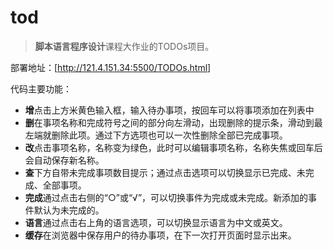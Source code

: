 # tod
> **脚本语言程序设计**课程大作业的TODOs项目。

部署地址：[http://121.4.151.34:5500/TODOs.html]

代码主要功能：
* **增**点击上方米黄色输入框，输入待办事项，按回车可以将事项添加在列表中
* **删**在事项名称和完成符号之间的部分向左滑动，出现删除的提示条，滑动到最左端就删除此项。通过下方选项也可以一次性删除全部已完成事项。
* **改**点击事项名称，名称变为绿色，此时可以编辑事项名称，名称失焦或回车后会自动保存新名称。
* **查**下方自带未完成事项数目提示；通过点击选项可以切换显示已完成、未完成、全部事项。
* **完成**通过点击右侧的“○”或“√”，可以切换事件为完成或未完成。新添加的事件默认为未完成的。
* **语言**通过点击右上角的语言选项，可以切换显示语言为中文或英文。
* **缓存**在浏览器中保存用户的待办事项，在下一次打开页面时显示出来。
